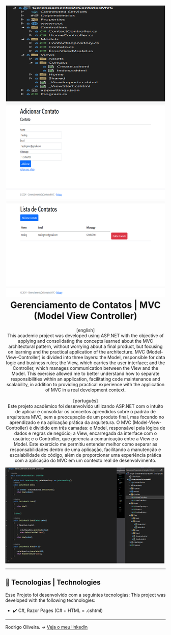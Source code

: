 <h1 align="center">
  <br>
  <img src="GerenciamentoDeContatosMVC/Views/Assets/GerenciamentoDeContatosMVC_CodeFilesMVC.png" width="500" height="300">
  <img src="GerenciamentoDeContatosMVC/Views/Assets/GerenciamentoDeContatosMVC_AdicionarContato.png" width="500" height="300">
  <img src="GerenciamentoDeContatosMVC/Views/Assets/GerenciamentoDeContatosMVC_ListaDeContatosAdicionado.png" width="500" height="300">
<br>
  Gerenciamento de Contatos | MVC (Model View Controller)
</h1>

<p align="center">
[english]
<br>
This academic project was developed using ASP.NET with the objective of applying and consolidating the concepts learned about the MVC architectural pattern, without worrying about a final product, but focusing on learning and the practical application of the architecture.
MVC (Model-View-Controller) is divided into three layers: the Model, responsible for data logic and business rules; the View, which carries the user interface; and the Controller, which manages communication between the View and the Model. This exercise allowed me to better understand how to separate responsibilities within an application, facilitating code maintenance and scalability, in addition to providing practical experience with the application of MVC in a real development context.<br>
<br>
[português]
<br>
Este projeto acadêmico foi desenvolvido utilizando ASP.NET com o intuito de aplicar e consolidar os conceitos aprendidos sobre o padrão de arquitetura MVC, sem a preocupação de um produto final, mas focando no aprendizado e na aplicação prática da arquitetura.
O MVC (Model-View-Controller) é dividido em três camadas: o Model, responsável pela lógica de dados e regras de negócio; a View, encarregada da interface com o usuário; e o Controller, que gerencia a comunicação entre a View e o Model. Este exercício me permitiu entender melhor como separar as responsabilidades dentro de uma aplicação, facilitando a manutenção e escalabilidade do código, além de proporcionar uma experiência prática com a aplicação do MVC em um contexto real de desenvolvimento.  
</p>

<img src="GerenciamentoDeContatosMVC/Views/Assets/GerenciamentoDeContatosMVC_CodeControllersContactController.png" width="500" height="300">

---

## 🚀 Tecnologias | Technologies

Esse Projeto foi desenvolvido com a seguintes tecnologias:
This project was developed with the following technologies:

- ✔️ C#, Razor Pages (C# + HTML = .cshtml)

---

Rodrigo Oliveira.
-> [Veja o meu linkedin](https://www.linkedin.com/in/rodrigooliveiradev/)
